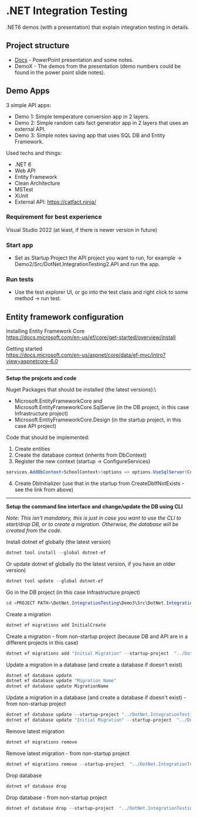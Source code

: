 # .NET Integration Testing
.NET6 demos (with a presentation) that explain integration testing in details.

## Project structure
- [Docs](https://github.com/MTrajK/dotnet-projects/tree/main/DotNet.IntegrationTesting/Docs) - PowerPoint presentation and some notes.
- DemoX - The demos from the presentation (demo numbers could be found in the power point slide notes).

## Demo Apps
3 simple API apps:
- Demo 1: Simple temperature conversion app in 2 layers.
- Demo 2: Simple random cats fact generator app in 2 layers that uses an external API.
- Demo 3: Simple notes saving app that uses SQL DB and Entity Framework.

Used techs and things:
- .NET 6
- Web API
- Entity Framework
- Clean Architecture
- MSTest
- XUnit
- External API: https://catfact.ninja/

### Requirement for best experience
Visual Studio 2022 (at least, if there is newer version in future)

### Start app
- Set as Startup Project the API project you want to run, for example -> Demo2/Src/DotNet.IntegrationTesting2.API and run the app.

### Run tests
- Use the test explorer UI, or go into the test class and right click to some method -> run test.

## Entity framework configuration

Installing Entity Framework Core\
https://docs.microsoft.com/en-us/ef/core/get-started/overview/install

Getting started\
https://docs.microsoft.com/en-us/aspnet/core/data/ef-mvc/intro?view=aspnetcore-6.0

---------------------------------------------

**Setup the projcets and code**

Nuget Packages that should be installed (the latest versions):\
- Microsoft.EntityFrameworkCore and Microsoft.EntityFrameworkCore.SqlServe (in the DB project, in this case Infrastructure project)
- Microsoft.EntityFrameworkCore.Design (in the startup project, in this case API project)

Code that should be implemented:
1. Create entities
2. Create the database context (inherits from DbContext)
3. Register the new context (startup -> ConfigureServices)
```cs
services.AddDbContext<SchoolContext>(options => options.UseSqlServer(Configuration.GetConnectionString("DefaultConnection")));
```
4. Create DbInitializer (use that in the startup from CreateDbIfNotExists - see the link from above)

---------------------------------------------

**Setup the command line interface and change/update the DB using CLI**

*Note: This isn't mandatory, this is just in case you want to use the CLI to start/drop DB, or to create a migration. Otherwise, the database will be created from the code.*

Install dotnet ef globally (the latest version)
```powershell
dotnet tool install --global dotnet-ef
```

Or update dotnet ef globally (to the latest version, if you have an older version)
```powershell
dotnet tool update --global dotnet-ef
```


Go in the DB project (in this case Infrastructure project)
```powershell
cd <PROJECT PATH>\DotNet.IntegrationTesting\Demo3\Src\DotNet.IntegrationTesting.Demo3.Infrastructure
```


Create a migration
```powershell
dotnet ef migrations add InitialCreate
```
Create a migration - from non-startup project (because DB and API are in a different projects in this case)
```powershell
dotnet ef migrations add "Initial Migration" --startup-project  "../DotNet.IntegrationTesting.Demo3.API"
```


Update a migration in a database (and create a database if doesn't exist)
```powershell
dotnet ef database update
dotnet ef database update "Migration Name"
dotnet ef database update MigrationName
```
Update a migration in a database (and create a database if doesn't exist) - from non-startup project
```powershell
dotnet ef database update --startup-project "../DotNet.IntegrationTesting.Demo3.API"
dotnet ef database update "Initial Migration" --startup-project  "../DotNet.IntegrationTesting.Demo3.API"
```

Remove latest migration
```powershell
dotnet ef migrations remove
```
Remove latest migration - from non-startup project
```powershell
dotnet ef migrations remove --startup-project  "../DotNet.IntegrationTesting.Demo3.API"
```


Drop database
```powershell
dotnet ef database drop
```
Drop database - from non-startup project
```powershell
dotnet ef database drop --startup-project  "../DotNet.IntegrationTesting.Demo3.API"
```
